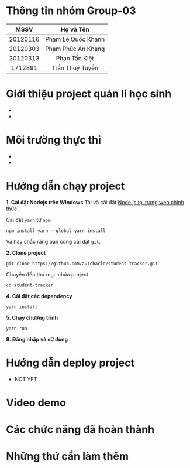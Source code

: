 
# Thông tin nhóm Group-03
| MSSV | Họ và Tên |
| :---: | :---: |
| 20120116 | Phạm Lê Quốc Khánh |
| 20120303 | Phạm Phúc An Khang |
| 20120313 | Phan Tấn Kiệt |
| 1712891 | Trần Thuý Tuyền |
# Giới thiệu project quản lí học sinh
-
-
# Môi trường thực thi

-
-

# Hướng dẫn chạy project

**1. Cài đặt Nodejs trên Windows**
Tải và cài đặt [Node.js tại trang web chính thức](https://nodejs.org/).

Cài đặt `yarn` từ `npm`
```
npm install yarn --global yarn install
```
Và hãy chắc rằng bạn cũng cài đặt `git`.

**2. Clone project**
```
git clone https://github.com/autcharle/student-tracker.git
```
Chuyển đến thư mục chứa project
```
cd student-tracker
```
**4. Cài đặt các dependency**
```
yarn install
```  
**5. Chạy chương trình**
```
yarn run
```  
**8. Đăng nhập và sử dụng**
  

# Hướng dẫn deploy project

- NOT YET

# Video demo

  

# Các chức năng đã hoàn thành

  

# Những thứ cần làm thêm